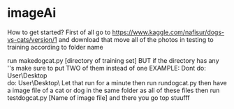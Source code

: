 # imageAi
How to get started?
First of all go to https://www.kaggle.com/nafisur/dogs-vs-cats/version/1 and download that
move all of the photos in testing to training according to folder name

run makedogcat.py [directory of training set] BUT if the directory has any '\'s make sure to put TWO of them instead of one 
EXAMPLE:
Dont do: User\Desktop\
do: User\\Desktop\\
Let that run for a minute
then
run rundogcat.py
then
have a image file of a cat or dog in the same folder as all of these files
then
run testdogcat.py [Name of image file] and there you go top stuufff
